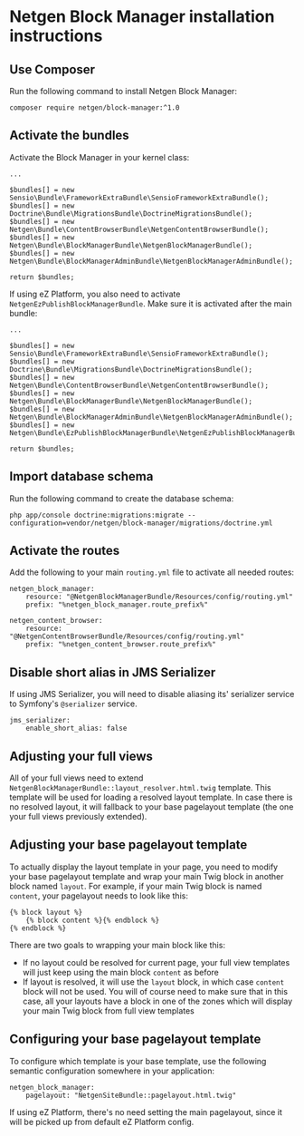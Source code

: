 Netgen Block Manager installation instructions
==============================================

Use Composer
------------

Run the following command to install Netgen Block Manager:

```
composer require netgen/block-manager:^1.0
```

Activate the bundles
--------------------

Activate the Block Manager in your kernel class:

```
...

$bundles[] = new Sensio\Bundle\FrameworkExtraBundle\SensioFrameworkExtraBundle();
$bundles[] = new Doctrine\Bundle\MigrationsBundle\DoctrineMigrationsBundle();
$bundles[] = new Netgen\Bundle\ContentBrowserBundle\NetgenContentBrowserBundle();
$bundles[] = new Netgen\Bundle\BlockManagerBundle\NetgenBlockManagerBundle();
$bundles[] = new Netgen\Bundle\BlockManagerAdminBundle\NetgenBlockManagerAdminBundle();

return $bundles;
```

If using eZ Platform, you also need to activate `NetgenEzPublishBlockManagerBundle`. Make sure it is activated after the main bundle:

```
...

$bundles[] = new Sensio\Bundle\FrameworkExtraBundle\SensioFrameworkExtraBundle();
$bundles[] = new Doctrine\Bundle\MigrationsBundle\DoctrineMigrationsBundle();
$bundles[] = new Netgen\Bundle\ContentBrowserBundle\NetgenContentBrowserBundle();
$bundles[] = new Netgen\Bundle\BlockManagerBundle\NetgenBlockManagerBundle();
$bundles[] = new Netgen\Bundle\BlockManagerAdminBundle\NetgenBlockManagerAdminBundle();
$bundles[] = new Netgen\Bundle\EzPublishBlockManagerBundle\NetgenEzPublishBlockManagerBundle();

return $bundles;
```

Import database schema
----------------------

Run the following command to create the database schema:

```
php app/console doctrine:migrations:migrate --configuration=vendor/netgen/block-manager/migrations/doctrine.yml
```

Activate the routes
-------------------

Add the following to your main `routing.yml` file to activate all needed routes:

```
netgen_block_manager:
    resource: "@NetgenBlockManagerBundle/Resources/config/routing.yml"
    prefix: "%netgen_block_manager.route_prefix%"

netgen_content_browser:
    resource: "@NetgenContentBrowserBundle/Resources/config/routing.yml"
    prefix: "%netgen_content_browser.route_prefix%"
```

Disable short alias in JMS Serializer
-------------------------------------

If using JMS Serializer, you will need to disable aliasing its' serializer service to Symfony's `@serializer` service.

```
jms_serializer:
    enable_short_alias: false
```

Adjusting your full views
-------------------------

All of your full views need to extend `NetgenBlockManagerBundle::layout_resolver.html.twig` template. This template will
be used for loading a resolved layout template. In case there is no resolved layout, it will fallback to your base
pagelayout template (the one your full views previously extended).

Adjusting your base pagelayout template
---------------------------------------

To actually display the layout template in your page, you need to modify your base pagelayout template and wrap your
main Twig block in another block named `layout`. For example, if your main Twig block is named `content`, your pagelayout
needs to look like this:

```
{% block layout %}
    {% block content %}{% endblock %}
{% endblock %}
```

There are two goals to wrapping your main block like this:

* If no layout could be resolved for current page, your full view templates will just keep using the main block
  `content` as before
* If layout is resolved, it will use the `layout` block, in which case `content` block will not be used. You
  will of course need to make sure that in this case, all your layouts have a block in one of the zones
  which will display your main Twig block from full view templates

Configuring your base pagelayout template
-----------------------------------------

To configure which template is your base template, use the following semantic configuration somewhere in your
application:

```
netgen_block_manager:
    pagelayout: "NetgenSiteBundle::pagelayout.html.twig"
```

If using eZ Platform, there's no need setting the main pagelayout, since it will be picked up from default eZ Platform config.
